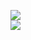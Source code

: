 [![](https://img.shields.io/badge/Made%20With-Github%20Spray-lightgrey.svg?style=for-the-badge&logo=github)](https://github.com/Annihil/github-spray#2589)  
[![](https://i.imgur.com/2DrTn0Z.gif)](https://github.com/Annihil/github-spray)